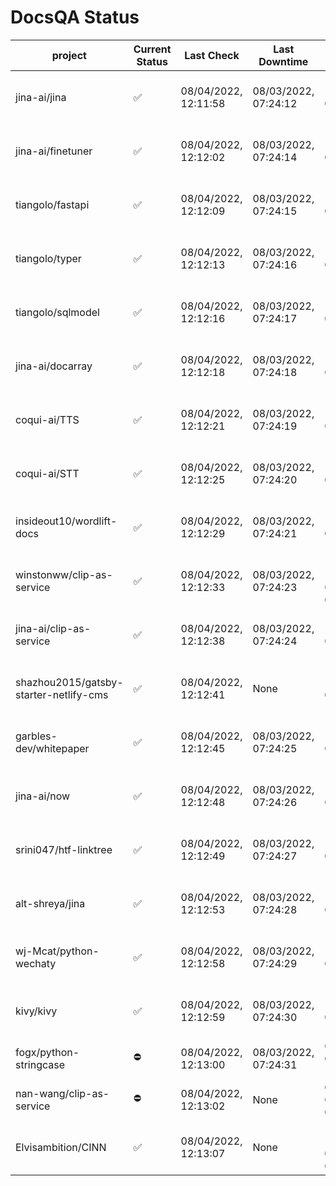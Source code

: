 # DocsQA Status

|               project                |Current Status|     Last Check     |   Last Downtime    |              % Uptime              |
|--------------------------------------|--------------|--------------------|--------------------|------------------------------------|
|jina-ai/jina                          |✅            |08/04/2022, 12:11:58|08/03/2022, 07:24:12|116.077 (since 07/29/2022, 16:38:18)|
|jina-ai/finetuner                     |✅            |08/04/2022, 12:12:02|08/03/2022, 07:24:14|116.083 (since 07/29/2022, 16:38:18)|
|tiangolo/fastapi                      |✅            |08/04/2022, 12:12:09|08/03/2022, 07:24:15|116.090 (since 07/29/2022, 16:38:18)|
|tiangolo/typer                        |✅            |08/04/2022, 12:12:13|08/03/2022, 07:24:16|116.093 (since 07/29/2022, 16:38:18)|
|tiangolo/sqlmodel                     |✅            |08/04/2022, 12:12:16|08/03/2022, 07:24:17|116.095 (since 07/29/2022, 16:38:18)|
|jina-ai/docarray                      |✅            |08/04/2022, 12:12:18|08/03/2022, 07:24:18|116.096 (since 07/29/2022, 16:38:18)|
|coqui-ai/TTS                          |✅            |08/04/2022, 12:12:21|08/03/2022, 07:24:19|116.097 (since 07/29/2022, 16:38:18)|
|coqui-ai/STT                          |✅            |08/04/2022, 12:12:25|08/03/2022, 07:24:20|116.100 (since 07/29/2022, 16:38:18)|
|insideout10/wordlift-docs             |✅            |08/04/2022, 12:12:29|08/03/2022, 07:24:21|116.102 (since 07/29/2022, 16:38:18)|
|winstonww/clip-as-service             |✅            |08/04/2022, 12:12:33|08/03/2022, 07:24:23|133.080 (since 08/01/2022, 02:40:51)|
|jina-ai/clip-as-service               |✅            |08/04/2022, 12:12:38|08/03/2022, 07:24:24|116.108 (since 07/29/2022, 16:38:18)|
|shazhou2015/gatsby-starter-netlify-cms|✅            |08/04/2022, 12:12:41|None                |100.000 (since 08/03/2022, 10:30:18)|
|garbles-dev/whitepaper                |✅            |08/04/2022, 12:12:45|08/03/2022, 07:24:25|116.111 (since 07/29/2022, 16:38:18)|
|jina-ai/now                           |✅            |08/04/2022, 12:12:48|08/03/2022, 07:24:26|116.112 (since 07/29/2022, 16:38:18)|
|srini047/htf-linktree                 |✅            |08/04/2022, 12:12:49|08/03/2022, 07:24:27|117.798 (since 07/31/2022, 18:29:28)|
|alt-shreya/jina                       |✅            |08/04/2022, 12:12:53|08/03/2022, 07:24:28|116.115 (since 07/29/2022, 16:38:18)|
|wj-Mcat/python-wechaty                |✅            |08/04/2022, 12:12:58|08/03/2022, 07:24:29|116.120 (since 07/29/2022, 16:38:18)|
|kivy/kivy                             |✅            |08/04/2022, 12:12:59|08/03/2022, 07:24:30|116.121 (since 07/29/2022, 16:38:18)|
|fogx/python-stringcase                |⛔️           |08/04/2022, 12:13:00|08/03/2022, 07:24:31|0.000 (since 08/01/2022, 12:54:44)  |
|nan-wang/clip-as-service              |⛔️           |08/04/2022, 12:13:02|None                |0.000 (since 08/04/2022, 05:17:56)  |
|Elvisambition/CINN                    |✅            |08/04/2022, 12:13:07|None                |100.000 (since 08/04/2022, 07:09:50)|
